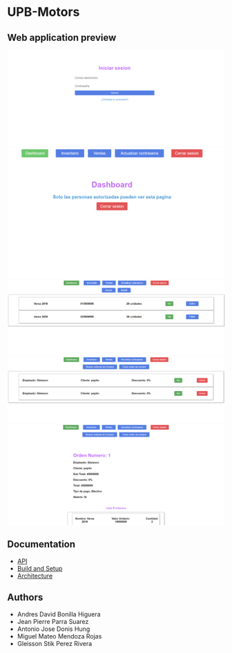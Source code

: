 # UPB-Motors

## Web application preview

<img src="preview/1.png" alt="1" style="zoom:50%;" />

<img src="preview/2.png" alt="2" style="zoom:50%;" />

<img src="preview/3.png" alt="3" style="zoom:50%;" />

<img src="preview/4.png" alt="4" style="zoom:50%;" />

<img src="preview/5.png" alt="5" style="zoom:50%;" />

## Documentation

- [API](https://github.com/shoriwe/upb-motors/blob/main/API.md)
- [Build and Setup](https://github.com/shoriwe/upb-motors/blob/main/SETUP.md)
- [Architecture](https://github.com/shoriwe/upb-motors/tree/main/docs)

## Authors

- Andres David Bonilla Higuera
- Jean Pierre Parra Suarez
- Antonio Jose Donis Hung
- Miguel Mateo Mendoza Rojas
- Gleisson Stik Perez Rivera
